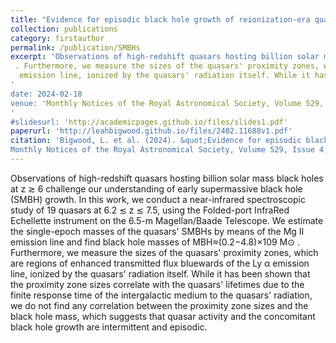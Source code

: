 ```yaml
---
title: "Evidence for episodic black hole growth of reionization-era quasars observed with Magellan/FIRE"
collection: publications
category: firstauthor
permalink: /publication/SMBHs
excerpt: 'Observations of high-redshift quasars hosting billion solar mass black holes at z ≳ 6 challenge our understanding of early supermassive black hole (SMBH) growth. In this work, we conduct a near-infrared spectroscopic study of 19 quasars at 6.2 ≲ z ≲ 7.5, using the Folded-port InfraRed Echellette instrument on the 6.5-m Magellan/Baade Telescope. We estimate the single-epoch masses of the quasars' SMBHs by means of the Mg II emission line and find black hole masses of  MBH≈(0.2−4.8)×109 M⊙
 . Furthermore, we measure the sizes of the quasars' proximity zones, which are regions of enhanced transmitted flux bluewards of the Ly  α
  emission line, ionized by the quasars' radiation itself. While it has been shown that the proximity zone sizes correlate with the quasars' lifetimes due to the finite response time of the intergalactic medium to the quasars' radiation, we do not find any correlation between the proximity zone sizes and the black hole mass, which suggests that quasar activity and the concomitant black hole growth are intermittent and episodic.
'
date: 2024-02-18
venue: 'Monthly Notices of the Royal Astronomical Society, Volume 529, Issue 4, pp.3511-3520
'
#slidesurl: 'http://academicpages.github.io/files/slides1.pdf'
paperurl: 'http://leahbigwood.github.io/files/2402.11688v1.pdf'
citation: 'Bigwood, L. et al. (2024). &quot;Evidence for episodic black hole growth of reionization-era quasars observed with Magellan/FIRE&quot; <i>	 
Monthly Notices of the Royal Astronomical Society, Volume 529, Issue 4, pp.3511-3520</i>. 1(1).'
---
```


Observations of high-redshift quasars hosting billion solar mass black holes at z ≳ 6 challenge our understanding of early supermassive black hole (SMBH) growth. In this work, we conduct a near-infrared spectroscopic study of 19 quasars at 6.2 ≲ z ≲ 7.5, using the Folded-port InfraRed Echellette instrument on the 6.5-m Magellan/Baade Telescope. We estimate the single-epoch masses of the quasars' SMBHs by means of the Mg II emission line and find black hole masses of  MBH≈(0.2−4.8)×109 M⊙
 . Furthermore, we measure the sizes of the quasars' proximity zones, which are regions of enhanced transmitted flux bluewards of the Ly  α
  emission line, ionized by the quasars' radiation itself. While it has been shown that the proximity zone sizes correlate with the quasars' lifetimes due to the finite response time of the intergalactic medium to the quasars' radiation, we do not find any correlation between the proximity zone sizes and the black hole mass, which suggests that quasar activity and the concomitant black hole growth are intermittent and episodic.
